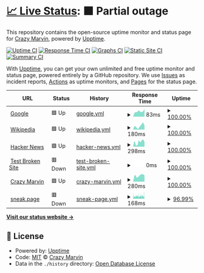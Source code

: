 # [📈 Live Status](https://Crazy-Marvin.github.io/upptime): <!--live status--> **🟧 Partial outage**

This repository contains the open-source uptime monitor and status page for [Crazy Marvin](https://crazymarvin.com/), powered by [Upptime](https://github.com/upptime/upptime).

[![Uptime CI](https://github.com/Crazy-Marvin/upptime/workflows/Uptime%20CI/badge.svg)](https://github.com/Crazy-Marvin/upptime/actions?query=workflow%3A%22Uptime+CI%22)
[![Response Time CI](https://github.com/Crazy-Marvin/upptime/workflows/Response%20Time%20CI/badge.svg)](https://github.com/Crazy-Marvin/upptime/actions?query=workflow%3A%22Response+Time+CI%22)
[![Graphs CI](https://github.com/Crazy-Marvin/upptime/workflows/Graphs%20CI/badge.svg)](https://github.com/Crazy-Marvin/upptime/actions?query=workflow%3A%22Graphs+CI%22)
[![Static Site CI](https://github.com/Crazy-Marvin/upptime/workflows/Static%20Site%20CI/badge.svg)](https://github.com/Crazy-Marvin/upptime/actions?query=workflow%3A%22Static+Site+CI%22)
[![Summary CI](https://github.com/Crazy-Marvin/upptime/workflows/Summary%20CI/badge.svg)](https://github.com/Crazy-Marvin/upptime/actions?query=workflow%3A%22Summary+CI%22)

With [Upptime](https://upptime.js.org), you can get your own unlimited and free uptime monitor and status page, powered entirely by a GitHub repository. We use [Issues](https://github.com/Crazy-Marvin/upptime/issues) as incident reports, [Actions](https://github.com/Crazy-Marvin/upptime/actions) as uptime monitors, and [Pages](https://Crazy-Marvin.github.io/upptime) for the status page.

<!--start: status pages-->
<!-- This summary is generated by Upptime (https://github.com/upptime/upptime) -->
<!-- Do not edit this manually, your changes will be overwritten -->
<!-- prettier-ignore -->
| URL | Status | History | Response Time | Uptime |
| --- | ------ | ------- | ------------- | ------ |
| <img alt="" src="https://icons.duckduckgo.com/ip3/www.google.com.ico" height="13"> [Google](https://www.google.com) | 🟩 Up | [google.yml](https://github.com/Crazy-Marvin/upptime/commits/HEAD/history/google.yml) | <details><summary><img alt="Response time graph" src="./graphs/google/response-time-week.png" height="20"> 83ms</summary><br><a href="https://Crazy-Marvin.github.io/upptime/history/google"><img alt="Response time 103" src="https://img.shields.io/endpoint?url=https%3A%2F%2Fraw.githubusercontent.com%2FCrazy-Marvin%2Fupptime%2FHEAD%2Fapi%2Fgoogle%2Fresponse-time.json"></a><br><a href="https://Crazy-Marvin.github.io/upptime/history/google"><img alt="24-hour response time 117" src="https://img.shields.io/endpoint?url=https%3A%2F%2Fraw.githubusercontent.com%2FCrazy-Marvin%2Fupptime%2FHEAD%2Fapi%2Fgoogle%2Fresponse-time-day.json"></a><br><a href="https://Crazy-Marvin.github.io/upptime/history/google"><img alt="7-day response time 83" src="https://img.shields.io/endpoint?url=https%3A%2F%2Fraw.githubusercontent.com%2FCrazy-Marvin%2Fupptime%2FHEAD%2Fapi%2Fgoogle%2Fresponse-time-week.json"></a><br><a href="https://Crazy-Marvin.github.io/upptime/history/google"><img alt="30-day response time 80" src="https://img.shields.io/endpoint?url=https%3A%2F%2Fraw.githubusercontent.com%2FCrazy-Marvin%2Fupptime%2FHEAD%2Fapi%2Fgoogle%2Fresponse-time-month.json"></a><br><a href="https://Crazy-Marvin.github.io/upptime/history/google"><img alt="1-year response time 101" src="https://img.shields.io/endpoint?url=https%3A%2F%2Fraw.githubusercontent.com%2FCrazy-Marvin%2Fupptime%2FHEAD%2Fapi%2Fgoogle%2Fresponse-time-year.json"></a></details> | <details><summary><a href="https://Crazy-Marvin.github.io/upptime/history/google">100.00%</a></summary><a href="https://Crazy-Marvin.github.io/upptime/history/google"><img alt="All-time uptime 100.00%" src="https://img.shields.io/endpoint?url=https%3A%2F%2Fraw.githubusercontent.com%2FCrazy-Marvin%2Fupptime%2FHEAD%2Fapi%2Fgoogle%2Fuptime.json"></a><br><a href="https://Crazy-Marvin.github.io/upptime/history/google"><img alt="24-hour uptime 100.00%" src="https://img.shields.io/endpoint?url=https%3A%2F%2Fraw.githubusercontent.com%2FCrazy-Marvin%2Fupptime%2FHEAD%2Fapi%2Fgoogle%2Fuptime-day.json"></a><br><a href="https://Crazy-Marvin.github.io/upptime/history/google"><img alt="7-day uptime 100.00%" src="https://img.shields.io/endpoint?url=https%3A%2F%2Fraw.githubusercontent.com%2FCrazy-Marvin%2Fupptime%2FHEAD%2Fapi%2Fgoogle%2Fuptime-week.json"></a><br><a href="https://Crazy-Marvin.github.io/upptime/history/google"><img alt="30-day uptime 100.00%" src="https://img.shields.io/endpoint?url=https%3A%2F%2Fraw.githubusercontent.com%2FCrazy-Marvin%2Fupptime%2FHEAD%2Fapi%2Fgoogle%2Fuptime-month.json"></a><br><a href="https://Crazy-Marvin.github.io/upptime/history/google"><img alt="1-year uptime 100.00%" src="https://img.shields.io/endpoint?url=https%3A%2F%2Fraw.githubusercontent.com%2FCrazy-Marvin%2Fupptime%2FHEAD%2Fapi%2Fgoogle%2Fuptime-year.json"></a></details>
| <img alt="" src="https://icons.duckduckgo.com/ip3/en.wikipedia.org.ico" height="13"> [Wikipedia](https://en.wikipedia.org) | 🟩 Up | [wikipedia.yml](https://github.com/Crazy-Marvin/upptime/commits/HEAD/history/wikipedia.yml) | <details><summary><img alt="Response time graph" src="./graphs/wikipedia/response-time-week.png" height="20"> 180ms</summary><br><a href="https://Crazy-Marvin.github.io/upptime/history/wikipedia"><img alt="Response time 203" src="https://img.shields.io/endpoint?url=https%3A%2F%2Fraw.githubusercontent.com%2FCrazy-Marvin%2Fupptime%2FHEAD%2Fapi%2Fwikipedia%2Fresponse-time.json"></a><br><a href="https://Crazy-Marvin.github.io/upptime/history/wikipedia"><img alt="24-hour response time 199" src="https://img.shields.io/endpoint?url=https%3A%2F%2Fraw.githubusercontent.com%2FCrazy-Marvin%2Fupptime%2FHEAD%2Fapi%2Fwikipedia%2Fresponse-time-day.json"></a><br><a href="https://Crazy-Marvin.github.io/upptime/history/wikipedia"><img alt="7-day response time 180" src="https://img.shields.io/endpoint?url=https%3A%2F%2Fraw.githubusercontent.com%2FCrazy-Marvin%2Fupptime%2FHEAD%2Fapi%2Fwikipedia%2Fresponse-time-week.json"></a><br><a href="https://Crazy-Marvin.github.io/upptime/history/wikipedia"><img alt="30-day response time 191" src="https://img.shields.io/endpoint?url=https%3A%2F%2Fraw.githubusercontent.com%2FCrazy-Marvin%2Fupptime%2FHEAD%2Fapi%2Fwikipedia%2Fresponse-time-month.json"></a><br><a href="https://Crazy-Marvin.github.io/upptime/history/wikipedia"><img alt="1-year response time 199" src="https://img.shields.io/endpoint?url=https%3A%2F%2Fraw.githubusercontent.com%2FCrazy-Marvin%2Fupptime%2FHEAD%2Fapi%2Fwikipedia%2Fresponse-time-year.json"></a></details> | <details><summary><a href="https://Crazy-Marvin.github.io/upptime/history/wikipedia">100.00%</a></summary><a href="https://Crazy-Marvin.github.io/upptime/history/wikipedia"><img alt="All-time uptime 100.00%" src="https://img.shields.io/endpoint?url=https%3A%2F%2Fraw.githubusercontent.com%2FCrazy-Marvin%2Fupptime%2FHEAD%2Fapi%2Fwikipedia%2Fuptime.json"></a><br><a href="https://Crazy-Marvin.github.io/upptime/history/wikipedia"><img alt="24-hour uptime 100.00%" src="https://img.shields.io/endpoint?url=https%3A%2F%2Fraw.githubusercontent.com%2FCrazy-Marvin%2Fupptime%2FHEAD%2Fapi%2Fwikipedia%2Fuptime-day.json"></a><br><a href="https://Crazy-Marvin.github.io/upptime/history/wikipedia"><img alt="7-day uptime 100.00%" src="https://img.shields.io/endpoint?url=https%3A%2F%2Fraw.githubusercontent.com%2FCrazy-Marvin%2Fupptime%2FHEAD%2Fapi%2Fwikipedia%2Fuptime-week.json"></a><br><a href="https://Crazy-Marvin.github.io/upptime/history/wikipedia"><img alt="30-day uptime 100.00%" src="https://img.shields.io/endpoint?url=https%3A%2F%2Fraw.githubusercontent.com%2FCrazy-Marvin%2Fupptime%2FHEAD%2Fapi%2Fwikipedia%2Fuptime-month.json"></a><br><a href="https://Crazy-Marvin.github.io/upptime/history/wikipedia"><img alt="1-year uptime 100.00%" src="https://img.shields.io/endpoint?url=https%3A%2F%2Fraw.githubusercontent.com%2FCrazy-Marvin%2Fupptime%2FHEAD%2Fapi%2Fwikipedia%2Fuptime-year.json"></a></details>
| <img alt="" src="https://icons.duckduckgo.com/ip3/news.ycombinator.com.ico" height="13"> [Hacker News](https://news.ycombinator.com) | 🟩 Up | [hacker-news.yml](https://github.com/Crazy-Marvin/upptime/commits/HEAD/history/hacker-news.yml) | <details><summary><img alt="Response time graph" src="./graphs/hacker-news/response-time-week.png" height="20"> 298ms</summary><br><a href="https://Crazy-Marvin.github.io/upptime/history/hacker-news"><img alt="Response time 316" src="https://img.shields.io/endpoint?url=https%3A%2F%2Fraw.githubusercontent.com%2FCrazy-Marvin%2Fupptime%2FHEAD%2Fapi%2Fhacker-news%2Fresponse-time.json"></a><br><a href="https://Crazy-Marvin.github.io/upptime/history/hacker-news"><img alt="24-hour response time 304" src="https://img.shields.io/endpoint?url=https%3A%2F%2Fraw.githubusercontent.com%2FCrazy-Marvin%2Fupptime%2FHEAD%2Fapi%2Fhacker-news%2Fresponse-time-day.json"></a><br><a href="https://Crazy-Marvin.github.io/upptime/history/hacker-news"><img alt="7-day response time 298" src="https://img.shields.io/endpoint?url=https%3A%2F%2Fraw.githubusercontent.com%2FCrazy-Marvin%2Fupptime%2FHEAD%2Fapi%2Fhacker-news%2Fresponse-time-week.json"></a><br><a href="https://Crazy-Marvin.github.io/upptime/history/hacker-news"><img alt="30-day response time 248" src="https://img.shields.io/endpoint?url=https%3A%2F%2Fraw.githubusercontent.com%2FCrazy-Marvin%2Fupptime%2FHEAD%2Fapi%2Fhacker-news%2Fresponse-time-month.json"></a><br><a href="https://Crazy-Marvin.github.io/upptime/history/hacker-news"><img alt="1-year response time 317" src="https://img.shields.io/endpoint?url=https%3A%2F%2Fraw.githubusercontent.com%2FCrazy-Marvin%2Fupptime%2FHEAD%2Fapi%2Fhacker-news%2Fresponse-time-year.json"></a></details> | <details><summary><a href="https://Crazy-Marvin.github.io/upptime/history/hacker-news">100.00%</a></summary><a href="https://Crazy-Marvin.github.io/upptime/history/hacker-news"><img alt="All-time uptime 99.94%" src="https://img.shields.io/endpoint?url=https%3A%2F%2Fraw.githubusercontent.com%2FCrazy-Marvin%2Fupptime%2FHEAD%2Fapi%2Fhacker-news%2Fuptime.json"></a><br><a href="https://Crazy-Marvin.github.io/upptime/history/hacker-news"><img alt="24-hour uptime 100.00%" src="https://img.shields.io/endpoint?url=https%3A%2F%2Fraw.githubusercontent.com%2FCrazy-Marvin%2Fupptime%2FHEAD%2Fapi%2Fhacker-news%2Fuptime-day.json"></a><br><a href="https://Crazy-Marvin.github.io/upptime/history/hacker-news"><img alt="7-day uptime 100.00%" src="https://img.shields.io/endpoint?url=https%3A%2F%2Fraw.githubusercontent.com%2FCrazy-Marvin%2Fupptime%2FHEAD%2Fapi%2Fhacker-news%2Fuptime-week.json"></a><br><a href="https://Crazy-Marvin.github.io/upptime/history/hacker-news"><img alt="30-day uptime 100.00%" src="https://img.shields.io/endpoint?url=https%3A%2F%2Fraw.githubusercontent.com%2FCrazy-Marvin%2Fupptime%2FHEAD%2Fapi%2Fhacker-news%2Fuptime-month.json"></a><br><a href="https://Crazy-Marvin.github.io/upptime/history/hacker-news"><img alt="1-year uptime 99.92%" src="https://img.shields.io/endpoint?url=https%3A%2F%2Fraw.githubusercontent.com%2FCrazy-Marvin%2Fupptime%2FHEAD%2Fapi%2Fhacker-news%2Fuptime-year.json"></a></details>
| <img alt="" src="https://icons.duckduckgo.com/ip3/thissitedoesnotexist.koj.co.ico" height="13"> [Test Broken Site](https://thissitedoesnotexist.koj.co) | 🟥 Down | [test-broken-site.yml](https://github.com/Crazy-Marvin/upptime/commits/HEAD/history/test-broken-site.yml) | <details><summary><img alt="Response time graph" src="./graphs/test-broken-site/response-time-week.png" height="20"> 0ms</summary><br><a href="https://Crazy-Marvin.github.io/upptime/history/test-broken-site"><img alt="Response time 0" src="https://img.shields.io/endpoint?url=https%3A%2F%2Fraw.githubusercontent.com%2FCrazy-Marvin%2Fupptime%2FHEAD%2Fapi%2Ftest-broken-site%2Fresponse-time.json"></a><br><a href="https://Crazy-Marvin.github.io/upptime/history/test-broken-site"><img alt="24-hour response time 0" src="https://img.shields.io/endpoint?url=https%3A%2F%2Fraw.githubusercontent.com%2FCrazy-Marvin%2Fupptime%2FHEAD%2Fapi%2Ftest-broken-site%2Fresponse-time-day.json"></a><br><a href="https://Crazy-Marvin.github.io/upptime/history/test-broken-site"><img alt="7-day response time 0" src="https://img.shields.io/endpoint?url=https%3A%2F%2Fraw.githubusercontent.com%2FCrazy-Marvin%2Fupptime%2FHEAD%2Fapi%2Ftest-broken-site%2Fresponse-time-week.json"></a><br><a href="https://Crazy-Marvin.github.io/upptime/history/test-broken-site"><img alt="30-day response time 0" src="https://img.shields.io/endpoint?url=https%3A%2F%2Fraw.githubusercontent.com%2FCrazy-Marvin%2Fupptime%2FHEAD%2Fapi%2Ftest-broken-site%2Fresponse-time-month.json"></a><br><a href="https://Crazy-Marvin.github.io/upptime/history/test-broken-site"><img alt="1-year response time 0" src="https://img.shields.io/endpoint?url=https%3A%2F%2Fraw.githubusercontent.com%2FCrazy-Marvin%2Fupptime%2FHEAD%2Fapi%2Ftest-broken-site%2Fresponse-time-year.json"></a></details> | <details><summary><a href="https://Crazy-Marvin.github.io/upptime/history/test-broken-site">100.00%</a></summary><a href="https://Crazy-Marvin.github.io/upptime/history/test-broken-site"><img alt="All-time uptime 100.00%" src="https://img.shields.io/endpoint?url=https%3A%2F%2Fraw.githubusercontent.com%2FCrazy-Marvin%2Fupptime%2FHEAD%2Fapi%2Ftest-broken-site%2Fuptime.json"></a><br><a href="https://Crazy-Marvin.github.io/upptime/history/test-broken-site"><img alt="24-hour uptime 100.00%" src="https://img.shields.io/endpoint?url=https%3A%2F%2Fraw.githubusercontent.com%2FCrazy-Marvin%2Fupptime%2FHEAD%2Fapi%2Ftest-broken-site%2Fuptime-day.json"></a><br><a href="https://Crazy-Marvin.github.io/upptime/history/test-broken-site"><img alt="7-day uptime 100.00%" src="https://img.shields.io/endpoint?url=https%3A%2F%2Fraw.githubusercontent.com%2FCrazy-Marvin%2Fupptime%2FHEAD%2Fapi%2Ftest-broken-site%2Fuptime-week.json"></a><br><a href="https://Crazy-Marvin.github.io/upptime/history/test-broken-site"><img alt="30-day uptime 100.00%" src="https://img.shields.io/endpoint?url=https%3A%2F%2Fraw.githubusercontent.com%2FCrazy-Marvin%2Fupptime%2FHEAD%2Fapi%2Ftest-broken-site%2Fuptime-month.json"></a><br><a href="https://Crazy-Marvin.github.io/upptime/history/test-broken-site"><img alt="1-year uptime 100.00%" src="https://img.shields.io/endpoint?url=https%3A%2F%2Fraw.githubusercontent.com%2FCrazy-Marvin%2Fupptime%2FHEAD%2Fapi%2Ftest-broken-site%2Fuptime-year.json"></a></details>
| <img alt="" src="https://icons.duckduckgo.com/ip3/crazymarvin.com.ico" height="13"> [Crazy Marvin](https://crazymarvin.com) | 🟩 Up | [crazy-marvin.yml](https://github.com/Crazy-Marvin/upptime/commits/HEAD/history/crazy-marvin.yml) | <details><summary><img alt="Response time graph" src="./graphs/crazy-marvin/response-time-week.png" height="20"> 280ms</summary><br><a href="https://Crazy-Marvin.github.io/upptime/history/crazy-marvin"><img alt="Response time 404" src="https://img.shields.io/endpoint?url=https%3A%2F%2Fraw.githubusercontent.com%2FCrazy-Marvin%2Fupptime%2FHEAD%2Fapi%2Fcrazy-marvin%2Fresponse-time.json"></a><br><a href="https://Crazy-Marvin.github.io/upptime/history/crazy-marvin"><img alt="24-hour response time 293" src="https://img.shields.io/endpoint?url=https%3A%2F%2Fraw.githubusercontent.com%2FCrazy-Marvin%2Fupptime%2FHEAD%2Fapi%2Fcrazy-marvin%2Fresponse-time-day.json"></a><br><a href="https://Crazy-Marvin.github.io/upptime/history/crazy-marvin"><img alt="7-day response time 280" src="https://img.shields.io/endpoint?url=https%3A%2F%2Fraw.githubusercontent.com%2FCrazy-Marvin%2Fupptime%2FHEAD%2Fapi%2Fcrazy-marvin%2Fresponse-time-week.json"></a><br><a href="https://Crazy-Marvin.github.io/upptime/history/crazy-marvin"><img alt="30-day response time 280" src="https://img.shields.io/endpoint?url=https%3A%2F%2Fraw.githubusercontent.com%2FCrazy-Marvin%2Fupptime%2FHEAD%2Fapi%2Fcrazy-marvin%2Fresponse-time-month.json"></a><br><a href="https://Crazy-Marvin.github.io/upptime/history/crazy-marvin"><img alt="1-year response time 388" src="https://img.shields.io/endpoint?url=https%3A%2F%2Fraw.githubusercontent.com%2FCrazy-Marvin%2Fupptime%2FHEAD%2Fapi%2Fcrazy-marvin%2Fresponse-time-year.json"></a></details> | <details><summary><a href="https://Crazy-Marvin.github.io/upptime/history/crazy-marvin">100.00%</a></summary><a href="https://Crazy-Marvin.github.io/upptime/history/crazy-marvin"><img alt="All-time uptime 99.79%" src="https://img.shields.io/endpoint?url=https%3A%2F%2Fraw.githubusercontent.com%2FCrazy-Marvin%2Fupptime%2FHEAD%2Fapi%2Fcrazy-marvin%2Fuptime.json"></a><br><a href="https://Crazy-Marvin.github.io/upptime/history/crazy-marvin"><img alt="24-hour uptime 100.00%" src="https://img.shields.io/endpoint?url=https%3A%2F%2Fraw.githubusercontent.com%2FCrazy-Marvin%2Fupptime%2FHEAD%2Fapi%2Fcrazy-marvin%2Fuptime-day.json"></a><br><a href="https://Crazy-Marvin.github.io/upptime/history/crazy-marvin"><img alt="7-day uptime 100.00%" src="https://img.shields.io/endpoint?url=https%3A%2F%2Fraw.githubusercontent.com%2FCrazy-Marvin%2Fupptime%2FHEAD%2Fapi%2Fcrazy-marvin%2Fuptime-week.json"></a><br><a href="https://Crazy-Marvin.github.io/upptime/history/crazy-marvin"><img alt="30-day uptime 99.52%" src="https://img.shields.io/endpoint?url=https%3A%2F%2Fraw.githubusercontent.com%2FCrazy-Marvin%2Fupptime%2FHEAD%2Fapi%2Fcrazy-marvin%2Fuptime-month.json"></a><br><a href="https://Crazy-Marvin.github.io/upptime/history/crazy-marvin"><img alt="1-year uptime 99.61%" src="https://img.shields.io/endpoint?url=https%3A%2F%2Fraw.githubusercontent.com%2FCrazy-Marvin%2Fupptime%2FHEAD%2Fapi%2Fcrazy-marvin%2Fuptime-year.json"></a></details>
| <img alt="" src="https://icons.duckduckgo.com/ip3/sneak.page.ico" height="13"> [sneak.page](https://sneak.page) | 🟥 Down | [sneak-page.yml](https://github.com/Crazy-Marvin/upptime/commits/HEAD/history/sneak-page.yml) | <details><summary><img alt="Response time graph" src="./graphs/sneak-page/response-time-week.png" height="20"> 168ms</summary><br><a href="https://Crazy-Marvin.github.io/upptime/history/sneak-page"><img alt="Response time 176" src="https://img.shields.io/endpoint?url=https%3A%2F%2Fraw.githubusercontent.com%2FCrazy-Marvin%2Fupptime%2FHEAD%2Fapi%2Fsneak-page%2Fresponse-time.json"></a><br><a href="https://Crazy-Marvin.github.io/upptime/history/sneak-page"><img alt="24-hour response time 188" src="https://img.shields.io/endpoint?url=https%3A%2F%2Fraw.githubusercontent.com%2FCrazy-Marvin%2Fupptime%2FHEAD%2Fapi%2Fsneak-page%2Fresponse-time-day.json"></a><br><a href="https://Crazy-Marvin.github.io/upptime/history/sneak-page"><img alt="7-day response time 168" src="https://img.shields.io/endpoint?url=https%3A%2F%2Fraw.githubusercontent.com%2FCrazy-Marvin%2Fupptime%2FHEAD%2Fapi%2Fsneak-page%2Fresponse-time-week.json"></a><br><a href="https://Crazy-Marvin.github.io/upptime/history/sneak-page"><img alt="30-day response time 155" src="https://img.shields.io/endpoint?url=https%3A%2F%2Fraw.githubusercontent.com%2FCrazy-Marvin%2Fupptime%2FHEAD%2Fapi%2Fsneak-page%2Fresponse-time-month.json"></a><br><a href="https://Crazy-Marvin.github.io/upptime/history/sneak-page"><img alt="1-year response time 171" src="https://img.shields.io/endpoint?url=https%3A%2F%2Fraw.githubusercontent.com%2FCrazy-Marvin%2Fupptime%2FHEAD%2Fapi%2Fsneak-page%2Fresponse-time-year.json"></a></details> | <details><summary><a href="https://Crazy-Marvin.github.io/upptime/history/sneak-page">96.99%</a></summary><a href="https://Crazy-Marvin.github.io/upptime/history/sneak-page"><img alt="All-time uptime 99.83%" src="https://img.shields.io/endpoint?url=https%3A%2F%2Fraw.githubusercontent.com%2FCrazy-Marvin%2Fupptime%2FHEAD%2Fapi%2Fsneak-page%2Fuptime.json"></a><br><a href="https://Crazy-Marvin.github.io/upptime/history/sneak-page"><img alt="24-hour uptime 98.47%" src="https://img.shields.io/endpoint?url=https%3A%2F%2Fraw.githubusercontent.com%2FCrazy-Marvin%2Fupptime%2FHEAD%2Fapi%2Fsneak-page%2Fuptime-day.json"></a><br><a href="https://Crazy-Marvin.github.io/upptime/history/sneak-page"><img alt="7-day uptime 96.99%" src="https://img.shields.io/endpoint?url=https%3A%2F%2Fraw.githubusercontent.com%2FCrazy-Marvin%2Fupptime%2FHEAD%2Fapi%2Fsneak-page%2Fuptime-week.json"></a><br><a href="https://Crazy-Marvin.github.io/upptime/history/sneak-page"><img alt="30-day uptime 96.12%" src="https://img.shields.io/endpoint?url=https%3A%2F%2Fraw.githubusercontent.com%2FCrazy-Marvin%2Fupptime%2FHEAD%2Fapi%2Fsneak-page%2Fuptime-month.json"></a><br><a href="https://Crazy-Marvin.github.io/upptime/history/sneak-page"><img alt="1-year uptime 99.59%" src="https://img.shields.io/endpoint?url=https%3A%2F%2Fraw.githubusercontent.com%2FCrazy-Marvin%2Fupptime%2FHEAD%2Fapi%2Fsneak-page%2Fuptime-year.json"></a></details>

<!--end: status pages-->

[**Visit our status website →**](https://Crazy-Marvin.github.io/upptime)

## 📄 License

- Powered by: [Upptime](https://github.com/upptime/upptime)
- Code: [MIT](./LICENSE) © [Crazy Marvin](https://crazymarvin.com/)
- Data in the `./history` directory: [Open Database License](https://opendatacommons.org/licenses/odbl/1-0/)
